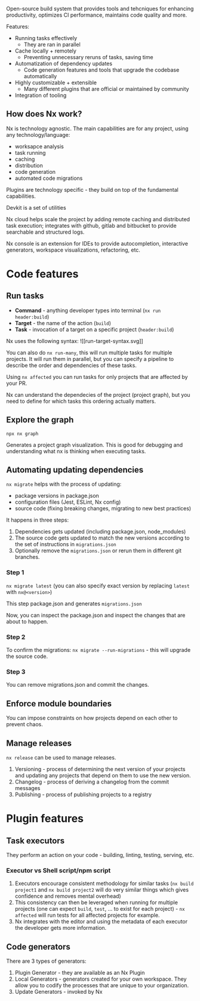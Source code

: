 Open-source build system that provides tools and tehcniques for enhancing productivity, optimizes CI performance, maintains code quality and more.

Features:
- Running tasks effectively
	- They are ran in parallel
- Cache locally + remotely
	- Preventing unnecessary reruns of tasks, saving time
- Automatization of dependency updates
	- Code generation features and tools that upgrade the codebase automatically
- Highly customizable + extensible
	- Many different plugins that are official or maintained by community
- Integration of tooling

## How does Nx work?
Nx is technology agnostic. The main capabilities are for any project, using any technology/language:
- worksapce analysis
- task running
- caching
- distribution
- code generation
- automated code migrations

Plugins are technology specific - they build on top of the fundamental capabilities. 

Devkit is a set of utilities

Nx cloud helps scale the project by adding remote caching and distributed task execution; integrates with github, gitlab and bitbucket to provide searchable and structured logs.

Nx console is an extension for IDEs to provide autocompletion, interactive generators, workspace visualizations, refactoring, etc.

# Code features
## Run tasks
- **Command** - anything developer types into terminal (`nx run header:build`)
- **Target** - the name of the action (`build`)
- **Task** - invocation of a target on a specific project (`header:build`)

Nx uses the following syntax:
![[run-target-syntax.svg]]

You can also do `nx run-many`, this will run multiple tasks for multiple projects. It will run them in parallel, but you can specify a pipeline to describe the order and dependencies of these tasks.

Using `nx affected` you can run tasks for only projects that are affected by your PR.

Nx can understand the dependecies of the project (project graph), but you need to define for which tasks this ordering actually matters.

## Explore the graph
`npx nx graph`

Generates a project graph visualization. This is good for debugging and understanding what nx is thinking when executing tasks.

## Automating updating dependencies
`nx migrate` helps with the process of updating:
- package versions in package.json
- configuration files (Jest, ESLint, Nx config)
- source code (fixing breaking changes, migrating to new best practices)

It happens in three steps:
1. Dependencies gets updated (including package.json, node_modules)
2. The source code gets updated to match the new versions according to the set of instructions in `migrations.json`
3. Optionally remove the `migrations.json` or rerun them in different git branches.
### Step 1
`nx migrate latest` (you can also specify exact version by replacing `latest` with `nx@<version>`)

This step package.json and generates `migrations.json`

Now, you can inspect the package.json and inspect the changes that are about to happen.
### Step 2
To confirm the migrations: `nx migrate --run-migrations` - this will upgrade the source code.
### Step 3
You can remove migrations.json and commit the changes.

## Enforce module boundaries
You can impose constraints on how projects depend on each other to prevent chaos.

## Manage releases
`nx release` can be used to manage releases.

1. Versioning - process of determining the next version of your projects and updating any projects that depend on them to use the new version.
2. Changelog - process of deriving a changelog from the commit messages
3. Publishing - process of publishing projects to a registry

# Plugin features

## Task executors
They perform an action on your code - building, linting, testing, serving, etc.

### Executor vs Shell script/npm script
1. Executors encourage consistent methodology for similar tasks (`nx build project1` and `nx build project2` will do very similar things which gives confidence and removes mental overhead)
2. This consistency can then be leveraged when running for multiple projects (one can expect `build`, `test`, ... to exist for each project) - `nx affected` will run tests for all affected projects for example.
3. Nx integrates with the editor and using the metadata of each executor the developer gets more information.

## Code generators
There are 3 types of generators:
1. Plugin Generator - they are available as an Nx Plugin
2. Local Generators - generators created for your own workspace. They allow you to codify the processes that are unique to your organization.
3. Update Generators - invoked by Nx 